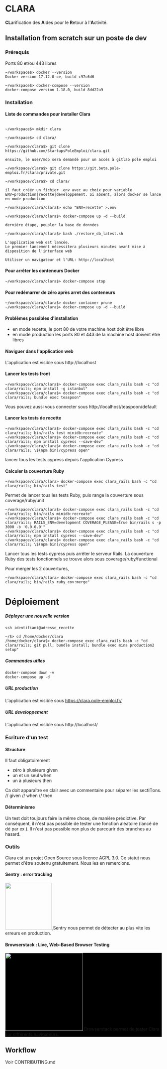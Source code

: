 # CLARA

**CL**arification des **A**ides pour le **R**etour à l'**A**ctivité.

## Installation from scratch sur un poste de dev

### Prérequis

Ports 80 et/ou 443 libres
```
~/workspace$> docker --version
Docker version 17.12.0-ce, build c97c6d6

~/workspace$> docker-compose --version
docker-compose version 1.18.0, build 8dd22a9
```


### Installation

#### Liste de commandes pour installer Clara

```

~/workspace$> mkdir clara

~/workspace$> cd clara/

~/workspace/clara$> git clone https://github.com/StartupsPoleEmploi/clara.git

ensuite, le user/mdp sera demandé pour un accès à gitlab pole emploi

~/workspace/clara$> git clone https://git.beta.pole-emploi.fr/clara/private.git

~/workspace/clara$> cd clara/

il faut créér un fichier .env avec au choix pour variable ENV=production|recette|developpement. Si absent, alors docker se lance en mode production

~/workspace/clara/clara$> echo "ENV=recette" >.env

~/workspace/clara/clara$> docker-compose up -d --build

dernière étape, peupler la base de données

~/workspace/clara/clara$> bash ./restore_db_latest.sh

L'application web est lancée.
Le premier lancement nécessitera plusieurs minutes avant mise à disposition de l'interface web

Utiliser un navigateur et l'URL: http://localhost

```
#### Pour arrêter les conteneurs Docker

```
~/workspace/clara/clara$> docker-compose stop
```

#### Pour redémarrer de zéro après arret des conteneurs

```
~/workspace/clara/clara$> docker container prune
~/workspace/clara/clara$> docker-compose up -d --build
```


#### Problèmes possibles d'installation

 - en mode recette, le port 80 de votre machine host doit être libre
 - en mode production les ports 80 et 443 de la machine host doivent être libres

#### Naviguer dans l'application web

L'application est visible sous http://localhost



#### Lancer les tests front

```
~/workspace/clara/clara$> docker-compose exec clara_rails bash -c "cd clara/rails; npm install -g istanbul"
~/workspace/clara/clara$> docker-compose exec clara_rails bash -c "cd clara/rails; bundle exec teaspoon"
```

Vous pouvez aussi vous connecter sous http://localhost/teaspoon/default


#### Lancer les tests de recette

```
~/workspace/clara/clara$> docker-compose exec clara_rails bash -c "cd clara/rails; bin/rails test minidb:recreate"
~/workspace/clara/clara$> docker-compose exec clara_rails bash -c "cd clara/rails; npm install cypress --save-dev"
~/workspace/clara/clara$> docker-compose exec clara_rails bash -c "cd clara/rails; \$(npm bin)/cypress open"
```

lancer tous les tests cypress depuis l'application Cypress

#### Calculer la couverture Ruby

```
~/workspace/clara/clara> docker-compose exec clara_rails bash -c "cd clara/rails; bin/rails test"
```
Permet de lancer tous les tests Ruby, puis range la couverture sous coverage/ruby/unit

```
~/workspace/clara/clara$> docker-compose exec clara_rails bash -c "cd clara/rails; bin/rails minidb:recreate"
~/workspace/clara/clara$> docker-compose exec clara_rails bash -c "cd clara/rails; RAILS_ENV=development COVERAGE_PLEASE=true bin/rails s -p 3000 -b '0.0.0.0'"
~/workspace/clara/clara$> docker-compose exec clara_rails bash -c "cd clara/rails; npm install cypress --save-dev"
~/workspace/clara/clara$> docker-compose exec clara_rails bash -c "cd clara/rails; \$(npm bin)/cypress open"
```

Lancer tous les tests cypress puis arrêter le serveur Rails. La couverture Ruby des tests fonctionnels se trouve alors sous  coverage/ruby/functional

Pour merger les 2 couvertures, 
```
~/workspace/clara/clara> docker-compose exec clara_rails bash -c "cd clara/rails; bin/rails ruby_cov:merge"
```

# Déploiement

##### Déployer une nouvelle version

```
ssh identifiant@adresse_recette

~/$> cd /home/docker/clara
/home/docker/clara$> docker-compose exec clara_rails bash -c "cd clara/rails; git pull; bundle install; bundle exec mina production2 setup"
```

##### Commandes utiles

```
docker-compose down -v
docker-compose up -d
```

##### URL production

L'application est visible sous https://clara.pole-emploi.fr/

##### URL developpement

L'application est visible sous http://localhost/

### Ecriture d'un test

#### Structure

Il faut obligatoirement 

- zéro à plusieurs given 
- un et un seul when
- un à plusieurs then

Ca doit apparaître en clair avec un commentaire pour séparer les secti∏ons. // given // when // then

#### Déterminisme

Un test doit toujours faire la même chose, de manière prédictive. Par conséquent, il n'est pas possible de tester une fonction aléatoire (lancé de dé par ex.). Il n'est pas possible non plus de parcourir des branches au hasard.


### Outils 
Clara est un projet Open Source sous licence AGPL 3.0. 
Ce statut nous permet d'être soutenu gratuitement. Nous les en remercions.

#### Sentry : error tracking
<p>
  <a href="https://sentry.io">
  <img src="https://sentry-brand.storage.googleapis.com/sentry-logo-black.png" width="150"/>
 </a>
Sentry nous permet de détecter au plus vite les erreurs en production.

</p>

#### Browserstack : Live, Web-Based Browser Testing
<p style="background-color: black;">
 <a href="https://www.browserstack.com/">
  <img src="https://www.browserstack.com/images/layout/browserstack-logo-600x315.png" width="250"/>
 </a>
 Browserstack permet de tester Clara sur différents navigateurs.
</p>

## Workflow

Voir CONTRIBUTING.md
